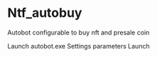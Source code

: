# Ntf_autobuy
Autobot configurable to buy nft and presale coin

Launch autobot.exe
Settings parameters
Launch

